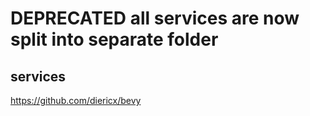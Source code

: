 # DEPRECATED all services are now split into separate folder

## services

https://github.com/diericx/bevy